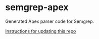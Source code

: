 # semgrep-apex

Generated Apex parser code for Semgrep.

[Instructions for updating this repo](https://github.com/returntocorp/ocaml-tree-sitter-semgrep/blob/main/doc/release.md)

